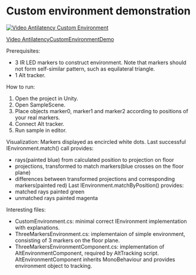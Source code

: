 Custom environment demonstration
================================

[![Video Antilatency Custom Environment](https://img.youtube.com/vi/XAbDLjyo0A4/0.jpg)](https://www.youtube.com/watch?v=XAbDLjyo0A4)

[Video AntilatencyCustomEnvironmentDemo](https://www.youtube.com/watch?v=XAbDLjyo0A4 "https://www.youtube.com/watch?v=XAbDLjyo0A4")

Prerequisites:
  - 3 IR LED markers to construct environment. Note that markers should not form self-similar pattern, such as equilateral triangle.
  - 1 Alt tracker.

How to run:
1. Open the project in Unity.
2. Open SampleScene.
3. Place objects marker0, marker1 and marker2 according to positions of your real markers. 
4. Connect Alt tracker.
5. Run sample in editor.

Visualization:
Markers displayed as encircled white dots.
Last successful IEnvironment.match() call provides:
  - rays(painted blue) from calculated position to projection on floor
  - projections, transformed to match markers(blue crosses on the floor plane)
  - differences between transformed projections and corresponding markers(painted red)
Last IEnvironment.matchByPosition() provides:
  - matched rays painted green
  - unmatched rays painted magenta

Interesting files:
  - CustomEnvironment.cs: minimal correct IEnvironment implementation with explanations.
  - ThreeMarkersEnvironment.cs: implementaion of simple environment, consisting of 3 markers on the floor plane. 
  - ThreeMarkersEnvironmentComponent.cs: implementation of AltEnvironmentComponent, required by AltTracking script. AltEnvironmentComponent inherits MonoBehaviour and provides environment object to tracking.
